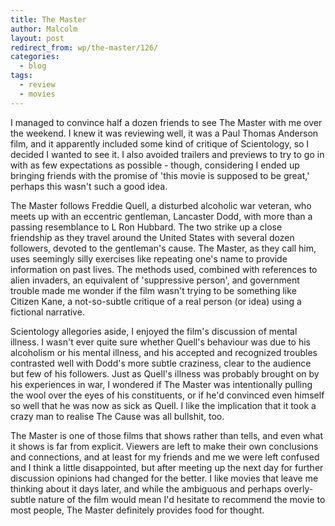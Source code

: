 ```yaml
---
title: The Master
author: Malcolm
layout: post
redirect_from: wp/the-master/126/
categories:
  - blog
tags:
  - review
  - movies
---
```

I managed to convince half a dozen friends to see The Master with me over the weekend. I knew it was reviewing well, it was a Paul Thomas Anderson film, and it apparently included some kind of critique of Scientology, so I decided I wanted to see it. I also avoided trailers and previews to try to go in with as few expectations as possible - though, considering I ended up bringing friends with the promise of 'this movie is supposed to be great,' perhaps this wasn't such a good idea.

The Master follows Freddie Quell, a disturbed alcoholic war veteran, who meets up with an eccentric gentleman, Lancaster Dodd, with more than a passing resemblance to L Ron Hubbard. The two strike up a close friendship as they travel around the United States with several dozen followers, devoted to the gentleman's cause. The Master, as they call him, uses seemingly silly exercises like repeating one's name to provide information on past lives. The methods used, combined with references to alien invaders, an equivalent of 'suppressive person', and government trouble made me wonder if the film wasn't trying to be something like Citizen Kane, a not-so-subtle critique of a real person (or idea) using a fictional narrative.

Scientology allegories aside, I enjoyed the film's discussion of mental illness. I wasn't ever quite sure whether Quell's behaviour was due to his alcoholism or his mental illness, and his accepted and recognized troubles contrasted well with Dodd's more subtle craziness, clear to the audience but few of his followers. Just as Quell's illness was probably brought on by his experiences in war, I wondered if The Master was intentionally pulling the wool over the eyes of his constituents, or if he'd convinced even himself so well that he was now as sick as Quell. I like the implication that it took a crazy man to realise The Cause was all bullshit, too.

The Master is one of those films that shows rather than tells, and even what it shows is far from explicit. Viewers are left to make their own conclusions and connections, and at least for my friends and me we were left confused and I think a little disappointed, but after meeting up the next day for further discussion opinions had changed for the better. I like movies that leave me thinking about it days later, and while the ambiguous and perhaps overly-subtle nature of the film would mean I'd hesitate to recommend the movie to most people, The Master definitely provides food for thought.